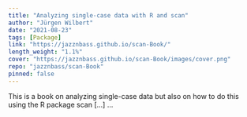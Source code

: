 ```yaml
---
title: "Analyzing single-case data with R and scan"
author: "Jürgen Wilbert"
date: "2021-08-23"
tags: [Package]
link: "https://jazznbass.github.io/scan-Book/"
length_weight: "1.1%"
cover: "https://jazznbass.github.io/scan-Book/images/cover.png"
repo: "jazznbass/scan-Book"
pinned: false
---
```


This is a book on analyzing single-case data but also on how to do this using the R package scan [...] ...
